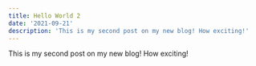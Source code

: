 ```yaml
---
title: Hello World 2
date: '2021-09-21'
description: 'This is my second post on my new blog! How exciting!'
---
```


This is my second post on my new blog! How exciting!
